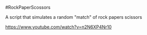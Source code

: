 #RockPaperScossors

A script that simulates a random "match" of rock papers scissors


https://www.youtube.com/watch?v=n2N6XP4Nr10
